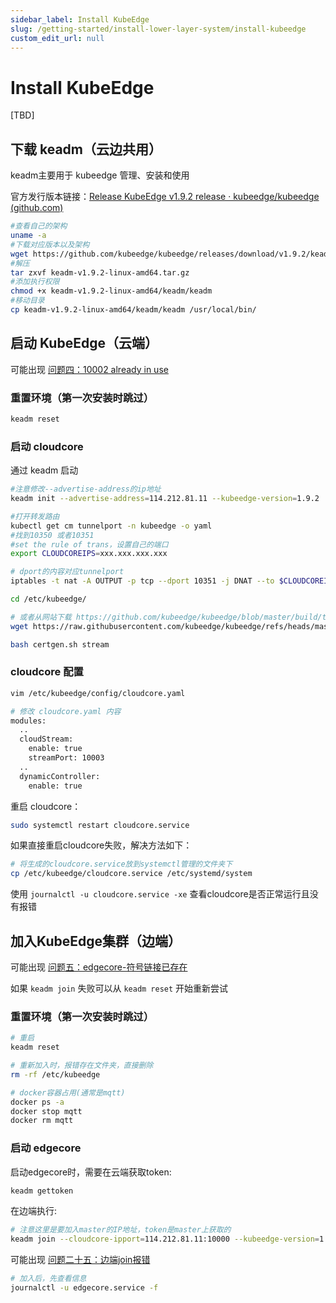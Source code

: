 ```yaml
---
sidebar_label: Install KubeEdge
slug: /getting-started/install-lower-layer-system/install-kubeedge
custom_edit_url: null
---
```


# Install KubeEdge

[TBD]

## 下载 keadm（云边共用）

keadm主要用于 kubeedge 管理、安装和使用

官方发行版本链接：[Release KubeEdge v1.9.2 release · kubeedge/kubeedge (github.com)](https://github.com/kubeedge/kubeedge/releases/)

```bash
#查看自己的架构
uname -a
#下载对应版本以及架构
wget https://github.com/kubeedge/kubeedge/releases/download/v1.9.2/keadm-v1.9.2-linux-amd64.tar.gz
#解压
tar zxvf keadm-v1.9.2-linux-amd64.tar.gz
#添加执行权限
chmod +x keadm-v1.9.2-linux-amd64/keadm/keadm 
#移动目录
cp keadm-v1.9.2-linux-amd64/keadm/keadm /usr/local/bin/
```

## 启动 KubeEdge（云端）

可能出现 [问题四：10002 already in use](/docs/getting-started/install-lower-layer-system/faqs#问题四10002-already-in-use)

### 重置环境（第一次安装时跳过）

```bash
keadm reset
```

### 启动 cloudcore

通过 keadm 启动
```bash
#注意修改--advertise-address的ip地址
keadm init --advertise-address=114.212.81.11 --kubeedge-version=1.9.2

#打开转发路由
kubectl get cm tunnelport -n kubeedge -o yaml
#找到10350 或者10351
#set the rule of trans，设置自己的端口
export CLOUDCOREIPS=xxx.xxx.xxx.xxx

# dport的内容对应tunnelport
iptables -t nat -A OUTPUT -p tcp --dport 10351 -j DNAT --to $CLOUDCOREIPS:10003

cd /etc/kubeedge/

# 或者从网站下载 https://github.com/kubeedge/kubeedge/blob/master/build/tools/certgen.sh
wget https://raw.githubusercontent.com/kubeedge/kubeedge/refs/heads/master/build/tools/certgen.sh

bash certgen.sh stream
```

### cloudcore 配置

```bash
vim /etc/kubeedge/config/cloudcore.yaml

# 修改 cloudcore.yaml 内容
modules:
  ..
  cloudStream:
    enable: true
    streamPort: 10003
  ..
  dynamicController:
    enable: true
```

重启 cloudcore：
```bash
sudo systemctl restart cloudcore.service
```

如果直接重启cloudcore失败，解决方法如下：
```bash
# 将生成的cloudcore.service放到systemctl管理的文件夹下
cp /etc/kubeedge/cloudcore.service /etc/systemd/system
```

使用 `journalctl -u cloudcore.service -xe` 查看cloudcore是否正常运行且没有报错

## 加入KubeEdge集群（边端）

可能出现 [问题五：edgecore-符号链接已存在](/docs/getting-started/install-lower-layer-system/faqs#问题五edgecore-符号链接已存在)

如果 `keadm join` 失败可以从 `keadm reset` 开始重新尝试

### 重置环境（第一次安装时跳过）
```bash
# 重启
keadm reset

# 重新加入时，报错存在文件夹，直接删除
rm -rf /etc/kubeedge

# docker容器占用(通常是mqtt)
docker ps -a
docker stop mqtt
docker rm mqtt
```

### 启动 edgecore

启动edgecore时，需要在云端获取token:
```bash
keadm gettoken
```

在边端执行:
```bash
# 注意这里是要加入master的IP地址，token是master上获取的
keadm join --cloudcore-ipport=114.212.81.11:10000 --kubeedge-version=1.9.2 --token=9e1832528ae701aba2c4f7dfb49183ab2487e874c8090e68c19c95880cd93b50.eyJhbGciOiJIUzI1NiIsInR5cCI6IkpXVCJ9.eyJleHAiOjE3MTk1NjU4MzF9.1B4su4QwvQy_ZCPs-PIyDT9ixsDozfN1oG4vX59tKDs
```

可能出现 [问题二十五：边端join报错](/docs/getting-started/install-lower-layer-system/faqs#问题二十五边端join报错)

```bash
# 加入后，先查看信息
journalctl -u edgecore.service -f
```


